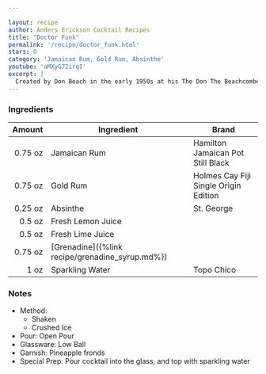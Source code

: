 ```yaml
---

layout: recipe
author: Anders Erickson Cocktail Recipes
title: "Doctor Funk"
permalink: '/recipe/doctor_funk.html'
stars: 0
category: 'Jamaican Rum, Gold Rum, Absinthe'
youtube: 'aMXyG72irqI'
excerpt: |
  Created by Don Beach in the early 1950s at his The Don The Beachcomber restaurant in Palm Springs, this drink is named after Doctor Bernard Funk who was Robert Louis Stevenson's physician in Samoa. The good doctor is said to have concocted and prescribed an absinthe laced limeade so inspiring this cocktail.
---
```


### Ingredients

|  Amount | Ingredient                                      | Brand                                 |
| ------: | ----------------------------------------------- | ------------------------------------- |
| 0.75 oz | Jamaican Rum                                    | Hamilton Jamaican Pot Still Black     |
| 0.75 oz | Gold Rum                                        | Holmes Cay Fiji Single Origin Edition |
| 0.25 oz | Absinthe                                        | St. George                            |
|  0.5 oz | Fresh Lemon Juice                               |
|  0.5 oz | Fresh Lime Juice                                |
| 0.75 oz | [Grenadine]({%link recipe/grenadine_syrup.md%}) |
|    1 oz | Sparkling Water                                 | Topo Chico                            |

### Notes

- Method:
  - Shaken
  - Crushed Ice
- Pour: Open Pour
- Glassware: Low Ball
- Garnish: Pineapple fronds
- Special Prep: Pour cocktail into the glass, and top with sparkling water
